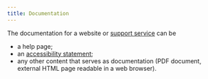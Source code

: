 ```yaml
---
title: Documentation
---
```


The documentation for a website or [support service](#support-service) can be
- a help page;
- an [accessibility statement](../obligations.html#accessibility-statement);
- any other content that serves as documentation (PDF document, external HTML page readable in a web browser).